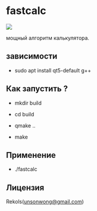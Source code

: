 # fastcalc

![](https://travis-ci.org/rekols/fastcalc.svg?branch=master)

мощный алгоритм калькулятора.

## зависимости

* sudo apt install qt5-default g++

## Как запустить ?

* mkdir build

* cd build

* qmake ..

* make

## Применение

* ./fastcalc

## Лицензия

Rekols(unsonwong@gmail.com)
